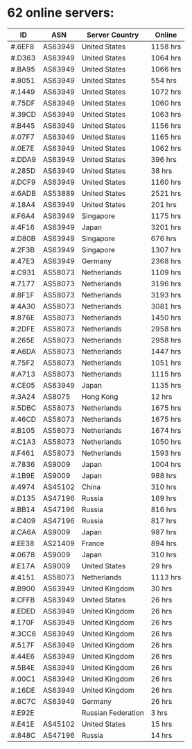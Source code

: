# 62 online servers:

| ID | ASN | Server Country | Online |
| ------ | ------ | ------ | ------ |
| #.6EF8 | AS63949 | United States | 1158 hrs |
| #.D363 | AS63949 | United States | 1064 hrs |
| #.BA95 | AS63949 | United States | 1066 hrs |
| #.8051 | AS63949 | United States | 554 hrs |
| #.1449 | AS63949 | United States | 1072 hrs |
| #.75DF | AS63949 | United States | 1060 hrs |
| #.39CD | AS63949 | United States | 1063 hrs |
| #.B445 | AS63949 | United States | 1156 hrs |
| #.07F7 | AS63949 | United States | 1165 hrs |
| #.0E7E | AS63949 | United States | 1062 hrs |
| #.DDA9 | AS63949 | United States | 396 hrs |
| #.285D | AS63949 | United States | 38 hrs |
| #.DCF9 | AS63949 | United States | 1160 hrs |
| #.6ADB | AS53889 | United States | 2521 hrs |
| #.18A4 | AS63949 | United States | 201 hrs |
| #.F6A4 | AS63949 | Singapore | 1175 hrs |
| #.4F16 | AS63949 | Japan | 3201 hrs |
| #.D80B | AS63949 | Singapore | 676 hrs |
| #.2F3B | AS63949 | Singapore | 1307 hrs |
| #.47E3 | AS63949 | Germany | 2368 hrs |
| #.C931 | AS58073 | Netherlands | 1109 hrs |
| #.7177 | AS58073 | Netherlands | 3196 hrs |
| #.8F1F | AS58073 | Netherlands | 3193 hrs |
| #.4A30 | AS58073 | Netherlands | 3081 hrs |
| #.876E | AS58073 | Netherlands | 1450 hrs |
| #.2DFE | AS58073 | Netherlands | 2958 hrs |
| #.265E | AS58073 | Netherlands | 2958 hrs |
| #.A6DA | AS58073 | Netherlands | 1447 hrs |
| #.75F2 | AS58073 | Netherlands | 1051 hrs |
| #.A713 | AS58073 | Netherlands | 1115 hrs |
| #.CE05 | AS63949 | Japan | 1135 hrs |
| #.3A24 | AS8075 | Hong Kong | 12 hrs |
| #.5DBC | AS58073 | Netherlands | 1675 hrs |
| #.46CD | AS58073 | Netherlands | 1675 hrs |
| #.B105 | AS58073 | Netherlands | 1674 hrs |
| #.C1A3 | AS58073 | Netherlands | 1050 hrs |
| #.F461 | AS58073 | Netherlands | 1593 hrs |
| #.7836 | AS9009 | Japan | 1004 hrs |
| #.1B9E | AS9009 | Japan | 988 hrs |
| #.4974 | AS45102 | China | 310 hrs |
| #.D135 | AS47196 | Russia | 169 hrs |
| #.BB14 | AS47196 | Russia | 816 hrs |
| #.C409 | AS47196 | Russia | 817 hrs |
| #.CA6A | AS9009 | Japan | 987 hrs |
| #.EE38 | AS21409 | France | 894 hrs |
| #.0678 | AS9009 | Japan | 310 hrs |
| #.E17A | AS9009 | United States | 29 hrs |
| #.4151 | AS58073 | Netherlands | 1113 hrs |
| #.B900 | AS63949 | United Kingdom | 30 hrs |
| #.CFFB | AS63949 | United States | 26 hrs |
| #.EDED | AS63949 | United Kingdom | 26 hrs |
| #.170F | AS63949 | United Kingdom | 26 hrs |
| #.3CC6 | AS63949 | United Kingdom | 26 hrs |
| #.517F | AS63949 | United Kingdom | 26 hrs |
| #.44E6 | AS63949 | United Kingdom | 26 hrs |
| #.5B4E | AS63949 | United Kingdom | 26 hrs |
| #.00C1 | AS63949 | United Kingdom | 26 hrs |
| #.16DE | AS63949 | United Kingdom | 26 hrs |
| #.6C7C | AS63949 | Germany | 26 hrs |
| #.E92E |  | Russian Federation | 3 hrs |
| #.E41E | AS45102 | United States | 15 hrs |
| #.848C | AS47196 | Russia | 14 hrs |

